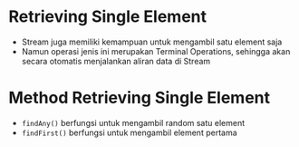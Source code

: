 # Retrieving Single Element

- Stream juga memiliki kemampuan untuk mengambil satu element saja
- Namun operasi jenis ini merupakan Terminal Operations, sehingga akan secara otomatis menjalankan aliran data di Stream

# Method Retrieving Single Element

- `findAny()` berfungsi untuk mengambil random satu element
- `findFirst()` berfungsi untuk mengambil element pertama